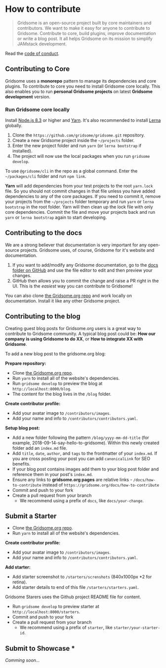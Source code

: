 
# How to contribute
> Gridsome is an open-source project built by core maintainers and contributors. We want to make it easy for anyone to contribute to Gridsome. Contribute to core, build plugins, improve documentation or write a blog post. It all helps Gridsome on its mission to simplify JAMstack development.

Read the [code of conduct](/docs/code-of-conduct).

## Contributing to Core
Gridsome uses a **monorepo** pattern to manage its dependencies and core plugins. To contribute to core you need to install Gridsome core locally. This also enables you to run **personal Gridsome projects** on latest **Gridsome development** version.


### Run Gridsome core locally

Install [Node.js 8.3](https://nodejs.org/en/download/) or higher and [Yarn](https://yarnpkg.com/lang/en/docs/install/). It's also recommended to install [Lerna](https://www.npmjs.com/package/lerna) globally.

1. Clone the `https://github.com/gridsome/gridsome.git` repository.
2. Create a new Gridsome project inside the `~/projects` folder.
3. Enter the new project folder and run `yarn` (or `lerna bootstrap` if installed).
4. The project will now use the local packages when you run `gridsome develop`.

To use `@gridsome/cli` in the repo as a global command. Enter the `~/packages/cli` folder and run `npm link`.

**Yarn** will add dependencies from your test projects to the root `yarn.lock` file. So you should not commit changes in that file unless you have added dependencies to any of the core packages. If you need to commit it, remove your projects from the `~/projects` folder temporary and run `yarn` or `lerna bootstrap` in the root folder. Yarn will then clean up the lock file with only core dependencies. Commit the file and move your projects back and run `yarn` or `lerna bootstrap` again to start developing.


## Contributing to the docs
We are a strong believer that documentation is very important for any open-source projects. Gridsome uses, of course, Gridsome for it's website and documentation.


1. If you want to add/modify any Gridsome documentation, go to the
   [docs folder on GitHub](https://github.com/gridsome/gridsome.org/tree/master/docs) and
   use the file editor to edit and then preview your changes.
2. GitHub then allows you to commit the change and raise a PR right in the UI. This is the _easiest_ way you can contribute to Gridsome!

You can also clone [the Gridsome.org repo](https://github.com/gridsome/gridsome.org) and work locally on documentation. Install it like any other Gridsome project.


## Contributing to the blog
Creating guest blog posts for Gridsome.org users is a great way to contribute to Gridsome community. A typical blog post could be: **How our company is using Gridsome to do XX**, or **How to integrate XX with Gridsome**.

To add a new blog post to the gridsome.org blog:

**Prepare repository:**

- Clone [the Gridsome.org repo](https://github.com/gridsome/gridsome.org).
- Run `yarn` to install all of the website's dependencies.
- Run `gridsome develop` to preview the blog at `http://localhost:8000/blog`.
- The content for the blog lives in the `/blog` folder.

**Create contributor profile:**
- Add your avatar image to `/contributors/images`.
- Add your name and info to `/contributors/contributors.yaml`.

**Setup blog post:**
- Add a new folder following the pattern `/blog/yyyy-mm-dd-title` (for example, 2018-09-14-say-hello-to-gridsome). Within this newly created folder add an `index.md` file.
- Add `title`, `date`, `author`, and `tags` to the frontmatter of your `index.md`. If you are cross posting your post you can add `canonicalLink` for SEO benefits.
- If your blog post contains images add them to your blog post folder and reference them in your post's `index.md`.
- Ensure any links to **gridsome.org pages** are relative links - `/docs/how-to-contribute` instead of `https://gridsome.org/docs/how-to-contribute`
- Commit and push to your fork
- Create a pull request from your branch
  - We recommend using a prefix of `docs`, like `docs/your-change`.


## Submit a Starter

- Clone [the Gridsome.org repo](https://github.com/gridsome/gridsome.org).
- Run `yarn` to install all of the website's dependencies.

**Create contributor profile:**
- Add your avatar image to `/contributors/images`.
- Add your name and info to `/contributors/contributors.yaml`.

**Add starter:**
- Add starter screenshot to `/starters/screnshots` (840x1000px *2 for retina).
- Add starter details to end of this file `/starters/starters.yaml`.

Gridsome Starers uses the Github project README file for content.

- Run `gridsome develop` to preview starter at `http://localhost:8000/starters`.
- Commit and push to your fork
- Create a pull request from your branch
  - We recommend using a prefix of `starter`, like `starter/your-starter-id`.


## Submit to Showcase *
*Comming soon...*